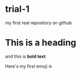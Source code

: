 # trial-1

my first real repository on github

# This is a heading

and this is  **bold text**

Here's my first emoji ☕
